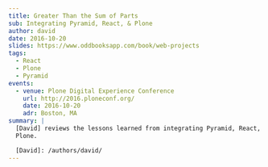 ```yaml
---
title: Greater Than the Sum of Parts
sub: Integrating Pyramid, React, & Plone
author: david
date: 2016-10-20
slides: https://www.oddbooksapp.com/book/web-projects
tags:
  - React
  - Plone
  - Pyramid
events:
  - venue: Plone Digital Experience Conference
    url: http://2016.ploneconf.org/
    date: 2016-10-20
    adr: Boston, MA
summary: |
  [David] reviews the lessons learned from integrating Pyramid, React, and
  Plone.

  [David]: /authors/david/
---
```

